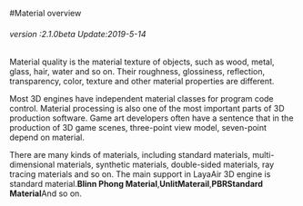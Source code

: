 #Material overview

###### *version :2.1.0beta   Update:2019-5-14*

Material quality is the material texture of objects, such as wood, metal, glass, hair, water and so on. Their roughness, glossiness, reflection, transparency, color, texture and other material properties are different.

Most 3D engines have independent material classes for program code control. Material processing is also one of the most important parts of 3D production software. Game art developers often have a sentence that in the production of 3D game scenes, three-point view model, seven-point depend on material.

There are many kinds of materials, including standard materials, multi-dimensional materials, synthetic materials, double-sided materials, ray tracing materials and so on. The main support in LayaAir 3D engine is standard material.**Blinn Phong Material**,**UnlitMaterail**,**PBRStandard Material**And so on.
